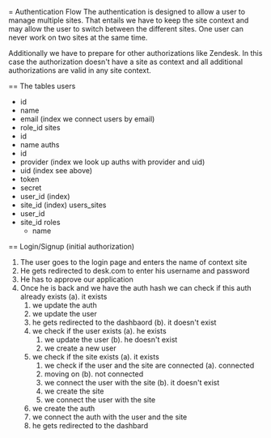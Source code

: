 = Authentication Flow
The authentication is designed to allow a user to manage multiple sites. That entails we have to keep the site context and may allow the user to switch between the different sites. One user can never work on two sites at the same time.

Additionally we have to prepare for other authorizations like Zendesk. In this case the authorization doesn't have a site as context and all additional authorizations are valid in any site context.

== The tables
users
- id
- name
- email (index we connect users by email)
- role_id
sites
- id
- name
auths
- id
- provider (index we look up auths with provider and uid)
- uid (index see above)
- token
- secret
- user_id (index)
- site_id (index)
users_sites
- user_id
- site_id
roles
  - name

== Login/Signup (initial authorization)
1. The user goes to the login page and enters the name of context site
2. He gets redirected to desk.com to enter his username and password
3. He has to approve our application
4. Once he is back and we have the auth hash we can check if this auth already exists
  (a). it exists
    1. we update the auth
    2. we update the user
    3. he gets redirected to the dashbaord
  (b). it doesn't exist
    1. we check if the user exists
      (a). he exists
        1. we update the user
      (b). he doesn't exist
        1. we create a new user
    2. we check if the site exists
      (a). it exists
        1. we check if the user and the site are connected
        (a). connected
          1. moving on
        (b). not connected
          1. we connect the user with the site
      (b). it doesn't exist
        1. we create the site
        2. we connect the user with the site
    3. we create the auth
    4. we connect the auth with the user and the site
    5. he gets redirected to the dashbard